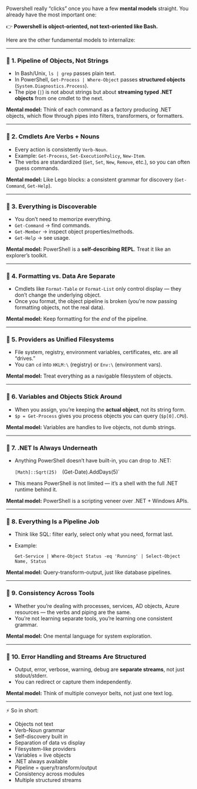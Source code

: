 Powershell really “clicks” once you have a few **mental models** straight. You already have the most important one:

👉 **Powershell is object-oriented, not text-oriented like Bash.**

Here are the other fundamental models to internalize:

---

### 🔑 1. **Pipeline of Objects, Not Strings**

- In Bash/Unix, `ls | grep` passes plain text.
- In PowerShell, `Get-Process | Where-Object` passes **structured objects** (`System.Diagnostics.Process`).
- The pipe (`|`) is not about strings but about **streaming typed .NET objects** from one cmdlet to the next.
    

**Mental model:** Think of each command as a factory producing .NET objects, which flow through pipes into filters, transformers, or formatters.

---

### 🔑 2. **Cmdlets Are Verbs + Nouns**

- Every action is consistently `Verb-Noun`.
- Example: `Get-Process`, `Set-ExecutionPolicy`, `New-Item`.
- The verbs are standardized (`Get`, `Set`, `New`, `Remove`, etc.), so you can often guess commands.
    

**Mental model:** Like Lego blocks: a consistent grammar for discovery (`Get-Command`, `Get-Help`).

---

### 🔑 3. **Everything is Discoverable**

- You don’t need to memorize everything.
- `Get-Command` → find commands.
- `Get-Member` → inspect object properties/methods.
- `Get-Help` → see usage.
    

**Mental model:** PowerShell is a **self-describing REPL**. Treat it like an explorer’s toolkit.

---

### 🔑 4. **Formatting vs. Data Are Separate**

- Cmdlets like `Format-Table` or `Format-List` only control display — they don’t change the underlying object.
- Once you format, the object pipeline is broken (you’re now passing formatting objects, not the real data).
    

**Mental model:** Keep formatting for the _end_ of the pipeline.

---

### 🔑 5. **Providers as Unified Filesystems**

- File system, registry, environment variables, certificates, etc. are all “drives.”
- You can `cd` into `HKLM:\` (registry) or `Env:\` (environment vars).
    

**Mental model:** Treat everything as a navigable filesystem of objects.

---

### 🔑 6. **Variables and Objects Stick Around**

- When you assign, you’re keeping the **actual object**, not its string form.
- `$p = Get-Process` gives you process objects you can query (`$p[0].CPU`).
    

**Mental model:** Variables are handles to live objects, not dumb strings.

---

### 🔑 7. **.NET Is Always Underneath**

- Anything PowerShell doesn’t have built-in, you can drop to .NET:
    
    `[Math]::Sqrt(25) 
    `(Get-Date).AddDays(5)`
    
- This means PowerShell is not limited — it’s a shell with the full .NET runtime behind it.
    

**Mental model:** PowerShell is a scripting veneer over .NET + Windows APIs.

---

### 🔑 8. **Everything Is a Pipeline Job**

- Think like SQL: filter early, select only what you need, format last.
    
- Example:
    
    `Get-Service | Where-Object Status -eq 'Running' | Select-Object Name, Status`
    

**Mental model:** Query-transform-output, just like database pipelines.

---

### 🔑 9. **Consistency Across Tools**

- Whether you’re dealing with processes, services, AD objects, Azure resources — the verbs and piping are the same.
- You’re not learning separate tools, you’re learning one consistent grammar.
    

**Mental model:** One mental language for system exploration.

---

### 🔑 10. **Error Handling and Streams Are Structured**

- Output, error, verbose, warning, debug are **separate streams**, not just stdout/stderr.
- You can redirect or capture them independently.
    

**Mental model:** Think of multiple conveyor belts, not just one text log.

---

⚡️ So in short:

- Objects not text
- Verb-Noun grammar
- Self-discovery built in
- Separation of data vs display
- Filesystem-like providers
- Variables = live objects
- .NET always available
- Pipeline = query/transform/output
- Consistency across modules
- Multiple structured streams